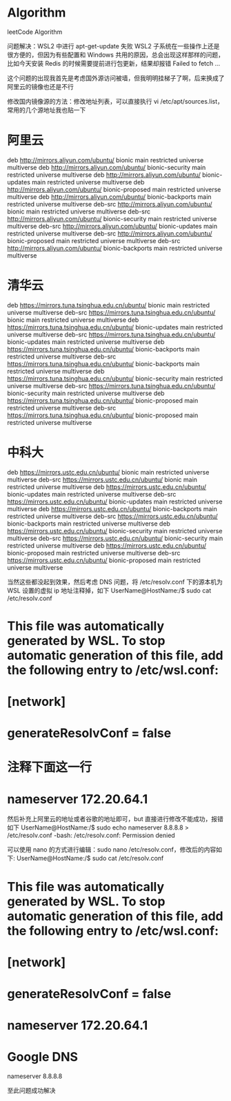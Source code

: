 # Algorithm
leetCode Algorithm 


问题解决：WSL2 中进行 apt-get-update 失败
WSL2 子系统在一些操作上还是很方便的，但因为有些配置和 Windows 共用的原因，总会出现这样那样的问题，比如今天安装 Redis 的时候需要提前进行包更新，结果却报错 Failed to fetch ...

这个问题的出现我首先是考虑国外源访问被墙，但我明明挂梯子了啊，后来换成了阿里云的镜像也还是不行

修改国内镜像源的方法：修改地址列表，可以直接执行 vi /etc/apt/sources.list，常用的几个源地址我也贴一下
# 阿里云
deb http://mirrors.aliyun.com/ubuntu/ bionic main restricted universe multiverse
deb http://mirrors.aliyun.com/ubuntu/ bionic-security main restricted universe multiverse
deb http://mirrors.aliyun.com/ubuntu/ bionic-updates main restricted universe multiverse
deb http://mirrors.aliyun.com/ubuntu/ bionic-proposed main restricted universe multiverse
deb http://mirrors.aliyun.com/ubuntu/ bionic-backports main restricted universe multiverse
deb-src http://mirrors.aliyun.com/ubuntu/ bionic main restricted universe multiverse
deb-src http://mirrors.aliyun.com/ubuntu/ bionic-security main restricted universe multiverse
deb-src http://mirrors.aliyun.com/ubuntu/ bionic-updates main restricted universe multiverse
deb-src http://mirrors.aliyun.com/ubuntu/ bionic-proposed main restricted universe multiverse
deb-src http://mirrors.aliyun.com/ubuntu/ bionic-backports main restricted universe multiverse

# 清华云
deb https://mirrors.tuna.tsinghua.edu.cn/ubuntu/ bionic main restricted universe multiverse
deb-src https://mirrors.tuna.tsinghua.edu.cn/ubuntu/ bionic main restricted universe multiverse
deb https://mirrors.tuna.tsinghua.edu.cn/ubuntu/ bionic-updates main restricted universe multiverse
deb-src https://mirrors.tuna.tsinghua.edu.cn/ubuntu/ bionic-updates main restricted universe multiverse
deb https://mirrors.tuna.tsinghua.edu.cn/ubuntu/ bionic-backports main restricted universe multiverse
deb-src https://mirrors.tuna.tsinghua.edu.cn/ubuntu/ bionic-backports main restricted universe multiverse
deb https://mirrors.tuna.tsinghua.edu.cn/ubuntu/ bionic-security main restricted universe multiverse
deb-src https://mirrors.tuna.tsinghua.edu.cn/ubuntu/ bionic-security main restricted universe multiverse
deb https://mirrors.tuna.tsinghua.edu.cn/ubuntu/ bionic-proposed main restricted universe multiverse
deb-src https://mirrors.tuna.tsinghua.edu.cn/ubuntu/ bionic-proposed main restricted universe multiverse

# 中科大
deb https://mirrors.ustc.edu.cn/ubuntu/ bionic main restricted universe multiverse
deb-src https://mirrors.ustc.edu.cn/ubuntu/ bionic main restricted universe multiverse
deb https://mirrors.ustc.edu.cn/ubuntu/ bionic-updates main restricted universe multiverse
deb-src https://mirrors.ustc.edu.cn/ubuntu/ bionic-updates main restricted universe multiverse
deb https://mirrors.ustc.edu.cn/ubuntu/ bionic-backports main restricted universe multiverse
deb-src https://mirrors.ustc.edu.cn/ubuntu/ bionic-backports main restricted universe multiverse
deb https://mirrors.ustc.edu.cn/ubuntu/ bionic-security main restricted universe multiverse
deb-src https://mirrors.ustc.edu.cn/ubuntu/ bionic-security main restricted universe multiverse
deb https://mirrors.ustc.edu.cn/ubuntu/ bionic-proposed main restricted universe multiverse
deb-src https://mirrors.ustc.edu.cn/ubuntu/ bionic-proposed main restricted universe multiverse

当然这些都没起到效果，然后考虑 DNS 问题，将 /etc/resolv.conf 下的源本机为 WSL 设置的虚拟 ip 地址注释掉，如下
UserName@HostName:/$ sudo cat /etc/resolv.conf
# This file was automatically generated by WSL. To stop automatic generation of this file, add the following entry to /etc/wsl.conf:
# [network]
# generateResolvConf = false
# 注释下面这一行
# nameserver 172.20.64.1

然后补充上阿里云的地址或者谷歌的地址即可，but 直接进行修改不能成功，报错如下
UserName@HostName:/$ sudo echo nameserver 8.8.8.8 > /etc/resolv.conf
-bash: /etc/resolv.conf: Permission denied

可以使用 nano 的方式进行编辑：sudo nano /etc/resolv.conf，修改后的内容如下:
UserName@HostName:/$ sudo cat /etc/resolv.conf
# This file was automatically generated by WSL. To stop automatic generation of this file, add the following entry to /etc/wsl.conf:
# [network]
# generateResolvConf = false
# nameserver 172.20.64.1
# Google DNS
nameserver 8.8.8.8

至此问题成功解决